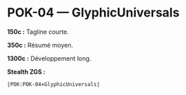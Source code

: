 # POK-04 — GlyphicUniversals

**150c :** Tagline courte.

**350c :** Résumé moyen.

**1300c :** Développement long.

**Stealth ZGS :**
```
⟦POK:POK-04⋄GlyphicUniversals⟧
```
